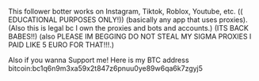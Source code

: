 This follower botter works on Instagram, Tiktok, Roblox, Youtube, etc. (( EDUCATIONAL PURPOSES ONLY!)) (basically any app that uses proxies).
(Also this is legal bc I own the proxies and bots and accounts.) (ITS BACK BABES!!) (also PLEASE IM BEGGING DO NOT STEAL MY SIGMA PROXIES I PAID LIKE 5 EURO FOR THAT!!!.)

Also if you wanna Support me! Here is my BTC address bitcoin:bc1q6n9m3xa59x2t847z6pnuu0ye89w6qa6k7zgyj5
